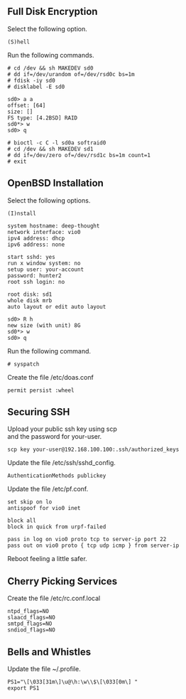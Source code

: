 Full Disk Encryption
--------------------
Select the following option.

    (S)hell

Run the following commands.

    # cd /dev && sh MAKEDEV sd0
    # dd if=/dev/urandom of=/dev/rsd0c bs=1m
    # fdisk -iy sd0
    # disklabel -E sd0

    sd0> a a
    offset: [64]
    size: []
    FS type: [4.2BSD] RAID
    sd0*> w
    sd0> q

    # bioctl -c C -l sd0a softraid0
    # cd /dev && sh MAKEDEV sd1
    # dd if=/dev/zero of=/dev/rsd1c bs=1m count=1
    # exit

OpenBSD Installation
--------------------
Select the following options.

    (I)nstall

    system hostname: deep-thought
    network interface: vio0
    ipv4 address: dhcp
    ipv6 address: none

    start sshd: yes
    run x window system: no
    setup user: your-account
    password: hunter2
    root ssh login: no

    root disk: sd1
    whole disk mrb
    auto layout or edit auto layout

    sd0> R h
    new size (with unit) 8G
    sd0*> w
    sd0> q

Run the following command.

    # syspatch

Create the file /etc/doas.conf

    permit persist :wheel

Securing SSH
------------
Upload your public ssh key using scp  
and the password for your-user.

    scp key your-user@192.168.100.100:.ssh/authorized_keys

Update the file /etc/ssh/sshd\_config.

    AuthenticationMethods publickey

Update the file /etc/pf.conf.

    set skip on lo
    antispoof for vio0 inet

    block all
    block in quick from urpf-failed

    pass in log on vio0 proto tcp to server-ip port 22
    pass out on vio0 proto { tcp udp icmp } from server-ip

Reboot feeling a little safer.

Cherry Picking Services
-----------------------
Create the file /etc/rc.conf.local

    ntpd_flags=NO
    slaacd_flags=NO
    smtpd_flags=NO
    sndiod_flags=NO

Bells and Whistles
------------------
Update the file ~/.profile.

    PS1="\[\033[31m\]\u@\h:\w\\$\[\033[0m\] "
    export PS1
